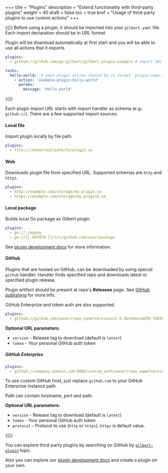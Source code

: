 +++
title = "Plugins"
description = "Extend functionality with third-party plugins"
weight = 40
draft = false
toc = true
bref = "Usage of third-party plugins to use custom actions"
+++

{{<doc-section id="plugin-import" label="Import a plugin" >}}
Before using a plugin, it should be imported into your `gilbert.yaml` file.
Each import declaration should be in URL format

Plugin will be download automatically at first start and you will be able to use all actions that it exports.

```yaml
plugins:
  - github://github.com/go-gilbert/gilbert-plugin-example # import URL

tasks:
  hello-world:  # each plugin action should be in format 'plugin-name:action-name'
    - action: 'example-plugin:hello-world'
      params:
        message: 'hello world'
```

{{<doc-section id="import-sources" label="Import sources" >}}

Each plugin import URL starts with import handler as schema (e.g.: `github://`).
There are a few supported import sources:

#### Local file

Import plugin locally by file path.

```yaml
plugins:
  - file:///home/root/path/to/plugin.so
```

#### Web

Downloads plugin file from specified URL. Supported schemas are `http` and `https`.

```yaml
plugins:
  - http://example.com/storage/my_plugin.so
  - https://example.com/storage/my_plugin2.so
```

#### Local package

Builds local Go package as Gilbert plugin

```yaml
plugins:
  - go://./mypkg
  - go://{{ GOPATH }}/src/github.com/user/package
```

See [plugin development docs](../plugin-development/) for more information.

#### GitHub

Plugins that are hosted on GitHub, can be downloaded by using special `github` handler.
Handler finds specified repo and downloads latest or specified plugin release.

Plugin artifact should be present at repo's **Releases** page.
See [GitHub publishing](../plugin-development/#plugin-deployment) for more info.

GitHub Enterprize and token auth are also supported.


```yaml
plugins:
  - github://github.com/owner/repo_name?version=v1.0.0&token=AUTH_TOKEN
```

**Optional URL parameters:**

* `version` - Release tag to download (default is `latest`)
* `token` - Your personal GitHub auth token

##### GitHub Enterprise

```yaml
plugins:
  - github://company.domain.com:8888/custom_path/owner/repo_name?version=v1.0.0&token=AUTH_TOKEN
```

To use custom GitHub host, just replace `github.com` to your GitHub Enterprise instance path.

Path can contain hostname, port and path.

**Optional URL parameters:**

* `version` - Release tag to download (default is `latest`)
* `token` - Your personal GitHub auth token
* `protocol` - Protocol to use (`http` or `https`). `https` is default value.

{{<doc-section id="explore-plugins" label="Explore plugins" >}}

You can explore third-party plugins by searching on GitHub by <code>[gilbert-plugin](https://github.com/topics/gilbert-plugin)</code> topic.

Also you can explore our [plugin development docs](../plugin-development) and create a plugin on your own.